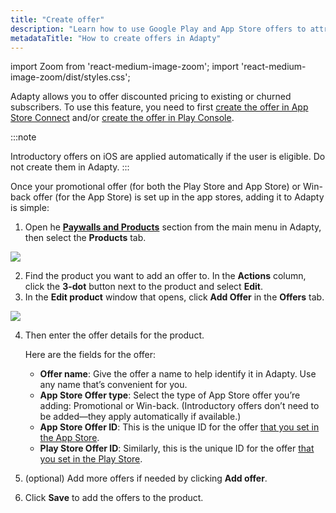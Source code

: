 ```yaml
---
title: "Create offer"
description: "Learn how to use Google Play and App Store offers to attract and keep users engaged in Adapty"
metadataTitle: "How to create offers in Adapty"
---
```


import Zoom from 'react-medium-image-zoom';
import 'react-medium-image-zoom/dist/styles.css';

Adapty allows you to offer discounted pricing to existing or churned subscribers. To use this feature, you need to first [create the offer in App Store Connect](app-store-offers) and/or [create the offer in Play Console](google-play-offers). 

:::note

Introductory offers on iOS are applied automatically if the user is eligible. Do not create them in Adapty.
:::

Once your promotional offer (for both the Play Store and App Store) or Win-back offer (for the App Store) is set up in the app stores, adding it to Adapty is simple:

1. Open he [**Paywalls and Products**](https://app.adapty.io/products) section from the main menu in Adapty, then select the **Products** tab.

   

<Zoom>
  <img src={require('./img/6b9e928-edit_product.webp').default}
  style={{
    border: '1px solid #727272', /* border width and color */
    width: '700px', /* image width */
    display: 'block', /* for alignment */
    margin: '0 auto' /* center alignment */
  }}
/>
</Zoom>



2. Find the product you want to add an offer to. In the **Actions** column, click the **3-dot** button next to the product and select **Edit**.
3. In the **Edit product** window that opens, click **Add Offer** in the **Offers** tab.  

   

<Zoom>
  <img src={require('./img/b0e04fe-add_offer.webp').default}
  style={{
    border: '1px solid #727272', /* border width and color */
    width: '700px', /* image width */
    display: 'block', /* for alignment */
    margin: '0 auto' /* center alignment */
  }}
/>
</Zoom>



4. Then enter the offer details for the product.

   Here are the fields for the offer:

   - **Offer name**: Give the offer a name to help identify it in Adapty. Use any name that’s convenient for you.
   - **App Store Offer type**: Select the type of App Store offer you’re adding: Promotional or Win-back. (Introductory offers don’t need to be added—they apply automatically if available.)
   - **App Store Offer ID**: This is the unique ID for the offer [that you set in the App Store](app-store-products).
   - **Play Store Offer ID**: Similarly, this is the unique ID for the offer [that you set in the Play Store](android-products).
5. (optional) Add more offers if needed by clicking **Add offer**.
6. Click **Save** to add the offers to the product.